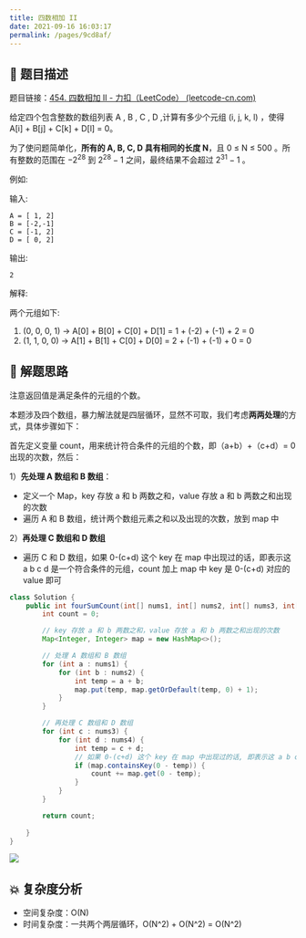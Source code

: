 ```yaml
---
title: 四数相加 II
date: 2021-09-16 16:03:17
permalink: /pages/9cd8af/
---
```


## 📃 题目描述

题目链接：[454. 四数相加 II - 力扣（LeetCode） (leetcode-cn.com)](https://leetcode-cn.com/problems/4sum-ii/)

给定四个包含整数的数组列表 A , B , C , D ,计算有多少个元组 (i, j, k, l) ，使得 A[i] + B[j] + C[k] + D[l] = 0。

为了使问题简单化，**所有的 A, B, C, D 具有相同的长度 N**，且 0 ≤ N ≤ 500 。所有整数的范围在 $-2^{28}$ 到 $2^{28} - 1$ 之间，最终结果不会超过 $2^{31} - 1$ 。

例如:

输入:

```
A = [ 1, 2]
B = [-2,-1]
C = [-1, 2]
D = [ 0, 2]
```

输出:

```
2
```

解释:

两个元组如下:

1. (0, 0, 0, 1) -> A[0] + B[0] + C[0] + D[1] = 1 + (-2) + (-1) + 2 = 0
2. (1, 1, 0, 0) -> A[1] + B[1] + C[0] + D[0] = 2 + (-1) + (-1) + 0 = 0

## 🔔 解题思路

注意返回值是满足条件的元组的个数。

本题涉及四个数组，暴力解法就是四层循环，显然不可取，我们考虑**两两处理**的方式，具体步骤如下：

首先定义变量 count，用来统计符合条件的元组的个数，即（a+b）+（c+d）= 0 出现的次数，然后：

1）**先处理 A 数组和 B 数组**：

- 定义一个 Map，key 存放 a 和 b 两数之和，value 存放 a 和 b 两数之和出现的次数
- 遍历 A 和 B 数组，统计两个数组元素之和以及出现的次数，放到 map 中

2）**再处理 C 数组和 D 数组**

- 遍历 C 和 D 数组，如果 0-(c+d) 这个 key 在 map 中出现过的话，即表示这 a b c d 是一个符合条件的元组，count 加上 map 中 key 是 0-(c+d) 对应的 value 即可


```java
class Solution {
    public int fourSumCount(int[] nums1, int[] nums2, int[] nums3, int[] nums4) {
        int count = 0;  

        // key 存放 a 和 b 两数之和，value 存放 a 和 b 两数之和出现的次数
        Map<Integer, Integer> map = new HashMap<>();

        // 处理 A 数组和 B 数组
        for (int a : nums1) {
            for (int b : nums2) {
                int temp = a + b;
                map.put(temp, map.getOrDefault(temp, 0) + 1);
            }
        }

        // 再处理 C 数组和 D 数组
        for (int c : nums3) {
            for (int d : nums4) {
                int temp = c + d;
                // 如果 0-(c+d) 这个 key 在 map 中出现过的话, 即表示这 a b c d 是一个符合条件的元组
                if (map.containsKey(0 - temp)) {
                    count += map.get(0 - temp);
                }
            }
        }

        return count;
    
    }
}
```

![](https://gitee.com/veal98/images/raw/master/img/20210916164355.png)

## 💥 复杂度分析

- 空间复杂度：O(N)
- 时间复杂度：一共两个两层循环，O(N^2) + O(N^2) = O(N^2)